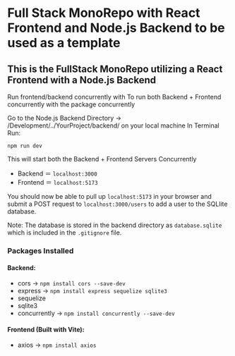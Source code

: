 # Full Stack MonoRepo with React Frontend and Node.js Backend to be used as a template

## This is the FullStack MonoRepo utilizing a React Frontend with a Node.js Backend
Run frontend/backend concurrently with
To run both Backend + Frontend concurrently with the package concurrently

Go to the Node.js Backend Directory → /Development/../YourProject/backend/ on your local machine
In Terminal Run:

`npm run dev`

This will start both the Backend + Frontend Servers Concurrently

- Backend ＝ `localhost:3000`
- Frontend ＝ `localhost:5173`

You should now be able to pull up `localhost:5173` in your browser and submit a POST request to `localhost:3000/users` to add a user to the SQLlite database.

Note: The database is stored in the backend directory as `database.sqlite` which is included in the `.gitignore` file.

### Packages Installed
#### Backend:
- cors → `npm install cors --save-dev`
- express → `npm install express sequelize sqlite3`
- sequelize
- sqlite3
- concurrently → `npm install concurrently --save-dev`
#### Frontend (Built with Vite):
- axios → `npm install axios`